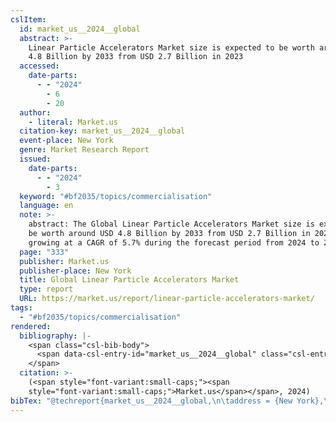 ```yaml
---
cslItem:
  id: market_us__2024__global
  abstract: >-
    Linear Particle Accelerators Маrkеt size is expected to be worth around USD
    4.8 Billion by 2033 from USD 2.7 Billion in 2023
  accessed:
    date-parts:
      - - "2024"
        - 6
        - 20
  author:
    - literal: Market.us
  citation-key: market_us__2024__global
  event-place: New York
  genre: Market Research Report
  issued:
    date-parts:
      - - "2024"
        - 3
  keyword: "#bf2035/topics/commercialisation"
  language: en
  note: >-
    abstract: The Global Linear Particle Accelerators Маrkеt size is expected to
    be worth around USD 4.8 Billion by 2033 from USD 2.7 Billion in 2023,
    growing at a CAGR of 5.7% during the forecast period from 2024 to 2033.
  page: "333"
  publisher: Market.us
  publisher-place: New York
  title: Global Linear Particle Accelerators Market
  type: report
  URL: https://market.us/report/linear-particle-accelerators-market/
tags:
  - "#bf2035/topics/commercialisation"
rendered:
  bibliography: |-
    <span class="csl-bib-body">
      <span data-csl-entry-id="market_us__2024__global" class="csl-entry"><span class='author-bib'>Market.us</span>. <span class='date-bib'>(2024)</span>. <span class='title'><i><b><span style="font-style:normal;">Global Linear Particle Accelerators Market</span></b></i></span> (S. 333) [Market Research Report]. Market.us. <span class='URL'><a href='https://market.us/report/linear-particle-accelerators-market/'>LINK</a></span></span>
    </span>
  citation: >-
    (<span style="font-variant:small-caps;"><span
    style="font-variant:small-caps;">Market.us</span></span>, 2024)
bibTex: "@techreport{market_us__2024__global,\n\taddress = {New York},\n\tauthor = {{Market.us}},\n\tyear = {2024},\n\tmonth = {3},\n\tnote = {abstract: The Global Linear Particle Accelerators rkt size is expected to be worth around USD 4.8 Billion by 2033 from USD 2.7 Billion in 2023, growing at a CAGR of 5.7% during the forecast period from 2024 to 2033.},\n\tpages = {333},\n\tinstitution = {Market.us},\n\ttitle = {Global {Linear} {Particle} {Accelerators} {Market}},\n\ttype = {Market {Research} {Report}},\n\turl = {https://market.us/report/linear-particle-accelerators-market/},\n}\n\n"
---
```

